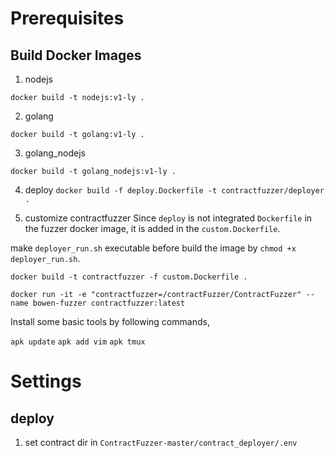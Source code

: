 
# Prerequisites
## Build Docker Images
1. nodejs

```docker build -t nodejs:v1-ly .```

2. golang

```docker build -t golang:v1-ly .```

3. golang_nodejs

```docker build -t golang_nodejs:v1-ly .```

4. deploy
```docker build -f deploy.Dockerfile -t contractfuzzer/deployer .```

5. customize contractfuzzer
Since `deploy` is not integrated `Dockerfile` in the fuzzer docker image, it is added in the `custom.Dockerfile`.

make `deployer_run.sh` executable before build the image by ```chmod +x deployer_run.sh```.

```docker build -t contractfuzzer -f custom.Dockerfile .```

```docker run -it -e "contractfuzzer=/contractFuzzer/ContractFuzzer" --name bowen-fuzzer contractfuzzer:latest```

Install some basic tools by following commands,

```apk update```
```apk add vim```
```apk tmux```


# Settings

## deploy
1. set contract dir in `ContractFuzzer-master/contract_deployer/.env`
